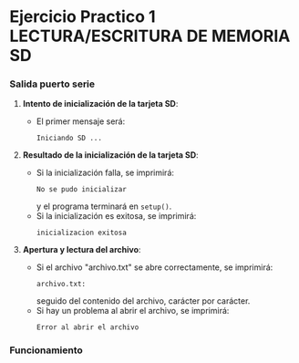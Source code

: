 # Ejercicio Practico 1 LECTURA/ESCRITURA DE MEMORIA SD

### Salida puerto serie 

1. **Intento de inicialización de la tarjeta SD**:
   - El primer mensaje será:
     ```
     Iniciando SD ...
     ```

2. **Resultado de la inicialización de la tarjeta SD**:
   - Si la inicialización falla, se imprimirá:
     ```
     No se pudo inicializar
     ```
     y el programa terminará en `setup()`.
   - Si la inicialización es exitosa, se imprimirá:
     ```
     inicializacion exitosa
     ```

3. **Apertura y lectura del archivo**:
   - Si el archivo "archivo.txt" se abre correctamente, se imprimirá:
     ```
     archivo.txt:
     ```
     seguido del contenido del archivo, carácter por carácter.
   - Si hay un problema al abrir el archivo, se imprimirá:
     ```
     Error al abrir el archivo
     ```

### Funcionamiento
